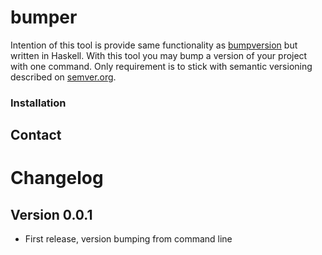 bumper
======

Intention of this tool is provide same functionality as [bumpversion](https://github.com/peritus/bumpversion) but written in Haskell.
With this tool you may bump a version of your project with one command. Only requirement is to stick with semantic versioning described on [semver.org](http://semver.org).

### Installation

## Contact

# Changelog

## Version 0.0.1

* First release, version bumping from command line
